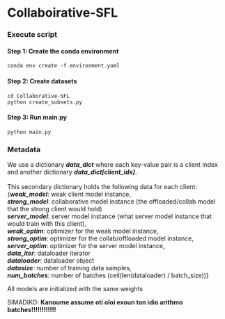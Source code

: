 # Collaboirative-SFL

### Execute script

#### Step 1: Create the conda environment
```
conda env create -f environment.yaml
```

#### Step 2: Create datasets
```
cd Collaborative-SFL
python create_subsets.py
```

#### Step 3: Run main.py
```
python main.py
```


### Metadata

We use a dictionary ***data_dict*** where each key-value pair is a client index and another dictionary ***data_dict[client_idx]***.<br><br>This secondary dictionary holds the following data for each client:
<br>
{***weak_model***: weak client model instance,<br>
***strong_model***: collaborative model instance (the offloaded/collab model that the strong client would hold)<br>
***server_model***: server model instance (what server model instance that would train with this client),<br>
***weak_optim***: optimizer for the weak model instance,<br>
***strong_optim***: optimizer for the collab/offloaded model instance,<br>
***server_optim***: optimizer for the server model instance,<br>
***data_iter***: dataloader iterator<br>
***dataloader***: dataloader object<br>
***datasize***: number of training data samples,<br>
***num_batches***: number of batches (ceil(len(dataloader) / batch_size))}

All models are initialized with the same weights

SIMADIKO:
**Kanoume assume oti oloi exoun ton idio arithmo batches!!!!!!!!!!!!**